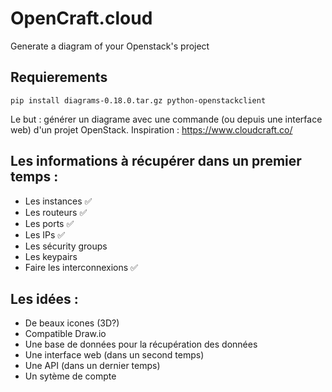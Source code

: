 # OpenCraft.cloud
Generate a diagram of your Openstack's project

## Requierements
```
pip install diagrams-0.18.0.tar.gz python-openstackclient
```

Le but : générer un diagrame avec une commande (ou depuis une interface web)  d'un projet OpenStack.
Inspiration : https://www.cloudcraft.co/

## Les informations à récupérer dans un premier temps :
 - Les instances ✅
 - Les routeurs ✅
 - Les ports ✅
 - Les IPs ✅
 - Les sécurity groups
 - Les keypairs
 - Faire les interconnexions ✅
 
## Les idées :
 - De beaux icones (3D?)
 - Compatible Draw.io
 - Une base de données pour la récupération des données
 - Une interface web (dans un second temps)
 - Une API (dans un dernier temps)
 - Un sytème de compte
